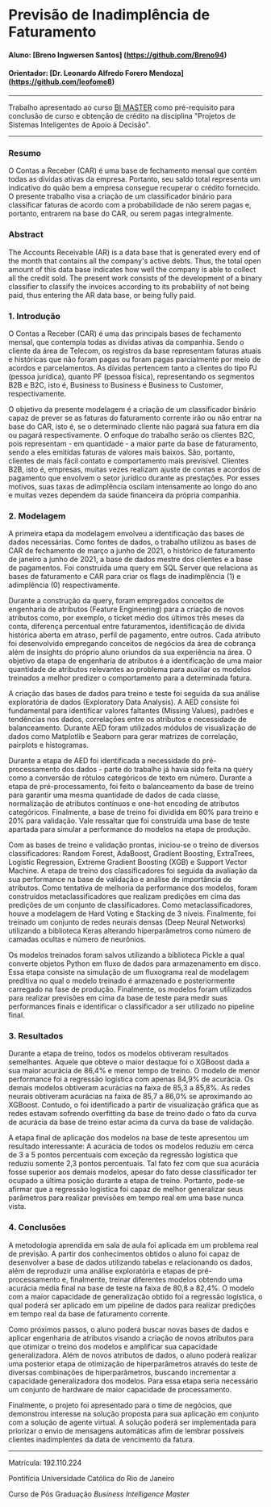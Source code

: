 # Previsão de Inadimplência de Faturamento

#### Aluno: [Breno Ingwersen Santos] (https://github.com/Breno94)
#### Orientador: [Dr. Leonardo Alfredo Forero Mendoza] (https://github.com/leofome8)

---

Trabalho apresentado ao curso [BI MASTER](https://ica.puc-rio.ai/bi-master) como pré-requisito para conclusão de curso e obtenção de crédito na disciplina "Projetos de Sistemas Inteligentes de Apoio à Decisão".

---

### Resumo


O Contas a Receber (CAR) é uma base de fechamento mensal que contém todas as dívidas ativas da empresa. Portanto, seu saldo total representa um indicativo do quão bem a empresa consegue recuperar o crédito fornecido. O presente trabalho visa a criação de um classificador binário para classificar faturas de acordo com a probabilidade de não serem pagas e, portanto, entrarem na base do CAR, ou serem pagas integralmente.

### Abstract


The Accounts Receivable (AR) is a data base that is generated every end of the month that contains all the company's active debts. Thus, the total open amount of this data base indicates how well the company is able to collect all the credit sold. The present work consists of the development of a binary classifier to classify the invoices according to its probability of not being paid, thus entering the AR data base, or being fully paid.

### 1. Introdução


O Contas a Receber (CAR) é uma das principais bases de fechamento mensal, que contempla todas as dívidas ativas da companhia. Sendo o cliente da área de Telecom, os registros da base representam faturas atuais e históricas que não foram pagas ou foram pagas parcialmente por meio de acordos e parcelamentos. As dívidas pertencem tanto a clientes do tipo PJ (pessoa jurídica), quanto PF (pessoa física), representando os segmentos B2B e B2C, isto é, Business to Business e Business to Customer, respectivamente. 

O objetivo da presente modelagem é a criação de um classificador binário capaz de prever se as faturas do faturamento corrente irão ou não entrar na base do CAR, isto é, se o determinado cliente não pagará sua fatura em dia ou pagará respectivamente. O enfoque do trabalho serão os clientes B2C, pois representam - em quantidade - a maior parte da base de faturamento, sendo a eles emitidas faturas de valores mais baixos. São, portanto, clientes de mais fácil contato e comportamento mais previsível. Clientes B2B, isto é, empresas, muitas vezes realizam ajuste de contas e acordos de pagamento que envolvem o setor jurídico durante as prestações. Por esses motivos, suas taxas de adimplência oscilam intensamente ao longo do ano e muitas vezes dependem da saúde financeira da própria companhia.

### 2. Modelagem

A primeira etapa da modelagem envolveu a identificação das bases de dados necessárias. Como fontes de dados, o trabalho utilizou as bases de CAR de fechamento de março a junho de 2021, o histórico de faturamento de janeiro a junho de 2021, a base de dados mestre dos clientes e a base de pagamentos. Foi construída uma query em SQL Server que relaciona as bases de faturamento e CAR para criar os flags de inadimplência (1) e adimplência (0) respectivamente. 

Durante a construção da query, foram empregados conceitos de engenharia de atributos (Feature Engineering) para a criação de novos atributos como, por exemplo, o ticket médio dos últimos três meses da conta, diferença percentual entre faturamentos, identificação de dívida histórica aberta em atraso, perfil de pagamento, entre outros. Cada atributo foi desenvolvido empregando conceitos de negócios da área de cobrança além de insights do próprio aluno oriundos da sua experiência na área. O objetivo da etapa de engenharia de atributos é a identificação de uma maior quantidade de atributos relevantes ao problema para auxiliar os modelos treinados a melhor predizer o comportamento para a determinada fatura. 

A criação das bases de dados para treino e teste foi seguida da sua análise exploratória de dados (Exploratory Data Analysis). A AED consiste foi fundamental para identificar valores faltantes (Missing Values), padrões e tendências nos dados, correlações entre os atributos e necessidade de balanceamento. Durante AED foram utilizados módulos de visualização de dados como Matplotlib e Seaborn para gerar matrizes de correlação, pairplots e histogramas.

Durante a etapa de AED foi identificada a necessidade do pré-processamento dos dados - parte do trabalho já havia sido feita na query como a conversão de rótulos categóricos de texto em número. Durante a etapa de pré-processamento, foi feito o balanceamento da base de treino para garantir uma mesma quantidade de dados de cada classe, normalização de atributos contínuos e one-hot encoding de atributos categóricos. Finalmente, a base de treino foi dividida em 80% para treino e 20% para validação. Vale ressaltar que foi construída uma base de teste apartada para simular a performance do modelos na etapa de produção.

Com as bases de treino e validação prontas, iniciou-se o treino de diversos classificadores: Random Forest, AdaBoost, Gradient Boosting, ExtraTrees, Logistic Regression, Extreme Gradient Boosting (XGB) e Support Vector Machine. A etapa de treino dos classificadores foi seguida da avaliação da sua performance na base de validação e análise de importância de atributos. Como tentativa de melhoria da performance dos modelos, foram construídos metaclassificadores que realizam predições em cima das predições de um conjunto de classificadores. Como metaclassificadores, houve a modelagem de Hard Voting e Stacking de 3 níveis. Finalmente, foi treinado um conjunto de redes neurais densas (Deep Neural Networks) utilizando a biblioteca Keras alterando hiperparâmetros como número de camadas ocultas e número de neurônios.

Os modelos treinados foram salvos utilizando a biblioteca Pickle a qual converte objetos Python em fluxo de dados para armazenamento em disco. Essa etapa consiste na simulação de um fluxograma real de modelagem preditiva no qual o modelo treinado é armazenado e posteriormente carregado na fase de produção. Finalmente, os modelos foram utilizados para realizar previsões em cima da base de teste para medir suas performances finais e identificar o classificador a ser utilizado no pipeline final.

### 3. Resultados

Durante a etapa de treino, todos os modelos obtiveram resultados semelhantes. Aquele que obteve o maior destaque foi o XGBoost dada a sua maior acurácia de 86,4% e menor tempo de treino. O modelo de menor performance foi a regressão logística com apenas 84,9% de acurácia. Os demais modelos obtiveram acurácias na faixa de 85,3 a 85,8%. As redes neurais obtiveram acurácias na faixa de 85,7 a 86,0% se aproximando ao XGBoost. Contudo, o foi identificado a partir de visualização gráfica que as redes estavam sofrendo overfitting da base de treino dado o fato da curva de acurácia da base de treino estar acima da curva da base de validação.

A etapa final de aplicação dos modelos na base de teste apresentou um resultado interessante: A acurácia de todos os modelos reduziu em cerca de 3 a 5 pontos percentuais com exceção da regressão logística que reduziu somente 2,3 pontos percentuais. Tal fato fez com que sua acurácia fosse superior aos demais modelos, apesar do fato desse classificador ter ocupado a última posição durante a etapa de treino. Portanto, pode-se afirmar que a regressão logística foi capaz de melhor generalizar seus parâmetros para realizar previsões em tempo real em uma base nunca vista. 

### 4. Conclusões

A metodologia aprendida em sala de aula foi aplicada em um problema real de previsão. A partir dos conhecimentos obtidos o aluno foi capaz de desenvolver a base de dados utilizando tabelas e relacionando os dados, além de reproduzir uma análise exploratória e etapas de pré-processamento e, finalmente, treinar diferentes modelos obtendo uma acurácia média final na base de teste na faixa de 80,8 a 82,4%. O modelo com a maior capacidade de generalização obtido foi a regressão logística, o qual poderá ser aplicado em um pipeline de dados para realizar predições em tempo real da base de faturamento corrente. 

Como próximos passos, o aluno poderá buscar novas bases de dados e aplicar engenharia de atributos visando a criação de novos atributos para que otimizar o treino dos modelos e amplificar sua capacidade generalizadora. Além de novos atributos de dados, o aluno poderá realizar uma posterior etapa de otimização de hiperparâmetros através do teste de diversas combinações de hiperparâmetros, buscando incrementar a capacidade generalizadora dos modelos. Para essa etapa seria necessário um conjunto de hardware de maior capacidade de processamento.

Finalmente, o projeto foi apresentado para o time de negócios, que demonstrou interesse na solução proposta para sua aplicação em conjunto com a solução de agente virtual. A solução poderá ser implementada para priorizar o envio de mensagens automáticas afim de lembrar possíveis clientes inadimplentes da data de vencimento da fatura.

---

Matrícula: 192.110.224

Pontifícia Universidade Católica do Rio de Janeiro

Curso de Pós Graduação *Business Intelligence Master*
